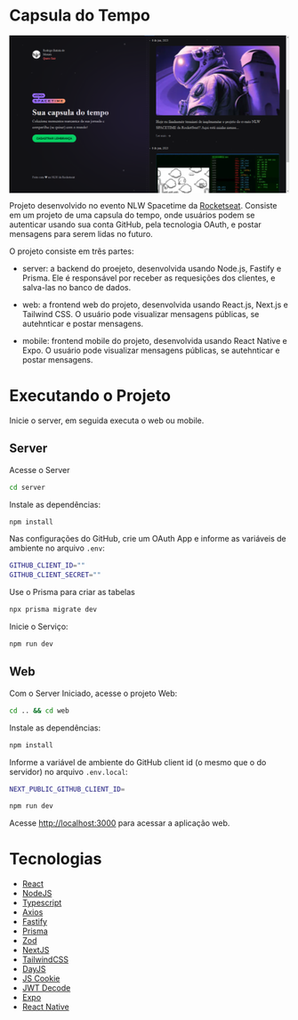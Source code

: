 # Capsula do Tempo

<p float="left" align="middle">
  <img alt="Preview" align="middle" src="preview.png" />
</p>


Projeto desenvolvido no evento NLW Spacetime da
[Rocketseat](https://app.rocketseat.com.br/). Consiste em um projeto de uma
capsula do tempo, onde usuários podem se autenticar usando sua conta GitHub,
pela tecnologia OAuth, e postar mensagens para serem lidas no futuro.

O projeto consiste em três partes:

- server: a backend do proejeto, desenvolvida usando Node.js, Fastify e Prisma.
  Ele é responsável por receber as requesições dos clientes, e salva-las no
  banco de dados.

- web: a frontend web do projeto, desenvolvida usando React.js, Next.js e
  Tailwind CSS. O usuário pode visualizar mensagens públicas, se autehnticar e
  postar mensagens.

- mobile: frontend mobile do projeto, desenvolvida usando React Native e Expo.
  O usuário pode visualizar mensagens públicas, se autehnticar e postar
  mensagens.

# Executando o Projeto

Inicie o server, em seguida executa o web ou mobile.

## Server

Acesse o Server

```bash
cd server
```

Instale as dependências:

```bash
npm install
```

Nas configurações do GitHub, crie um OAuth App e informe as variáveis de
ambiente no arquivo `.env`:

```bash
GITHUB_CLIENT_ID=""
GITHUB_CLIENT_SECRET=""
```

Use o Prisma para criar as tabelas

```bash
npx prisma migrate dev
```

Inicie o Serviço:

```bash
npm run dev
```

## Web

Com o Server Iniciado, acesse o projeto Web:

```bash
cd .. && cd web
```

Instale as dependências:

```bash
npm install
```

Informe a variável de ambiente do GitHub client id (o mesmo que o do servidor)
no arquivo `.env.local`:

```bash
NEXT_PUBLIC_GITHUB_CLIENT_ID=
```

```bash
npm run dev
```

Acesse [http://localhost:3000](http://localhost:3000) para acessar a aplicação web.


# Tecnologias

- [React](https://reactjs.org/)
- [NodeJS](https://nodejs.org/en/)
- [Typescript](https://www.typescriptlang.org/)
- [Axios](https://axios-http.com/ptbr/docs/intro)
- [Fastify](https://www.fastify.io/)
- [Prisma](https://www.prisma.io/)
- [Zod](https://zod.dev/)
- [NextJS](https://nextjs.org/)
- [TailwindCSS](https://tailwindcss.com/)
- [DayJS](https://day.js.org/)
- [JS Cookie](https://github.com/js-cookie/js-cookie)
- [JWT Decode](https://github.com/auth0/jwt-decode#readme)
- [Expo](https://expo.dev/)
- [React Native](https://reactnative.dev/)
